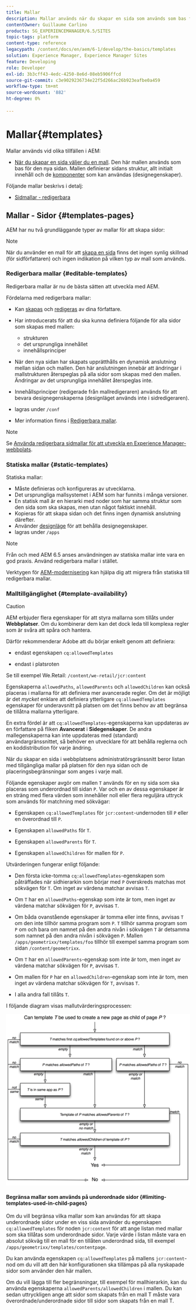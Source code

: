 ```yaml
---
title: Mallar
description: Mallar används när du skapar en sida som används som bas för den nya sidan.
contentOwner: Guillaume Carlino
products: SG_EXPERIENCEMANAGER/6.5/SITES
topic-tags: platform
content-type: reference
legacypath: /content/docs/en/aem/6-1/develop/the-basics/templates
solution: Experience Manager, Experience Manager Sites
feature: Developing
role: Developer
exl-id: 3b3cff43-4edc-4250-8e6d-08eb5906ffcd
source-git-commit: c3e9029236734e22f5d266ac26b923eafbe0a459
workflow-type: tm+mt
source-wordcount: '882'
ht-degree: 0%

---
```


# Mallar{#templates}

Mallar används vid olika tillfällen i AEM:

* [När du skapar en sida väljer du en mall](#templates-pages). Den här mallen används som bas för den nya sidan. Mallen definierar sidans struktur, allt initialt innehåll och de [komponenter](/help/sites-authoring/default-components.md) som kan användas (designegenskaper).

Följande mallar beskrivs i detalj:

* [Sidmallar - redigerbara](/help/sites-developing/page-templates-editable.md)

## Mallar - Sidor {#templates-pages}

AEM har nu två grundläggande typer av mallar för att skapa sidor:

>[!NOTE]
>
>När du använder en mall för att [skapa en sida](/help/sites-authoring/managing-pages.md#creating-a-new-page) finns det ingen synlig skillnad (för sidförfattaren) och ingen indikation på vilken typ av mall som används.

### Redigerbara mallar {#editable-templates}

Redigerbara mallar är nu de bästa sätten att utveckla med AEM.

Fördelarna med redigerbara mallar:

* Kan [skapas](/help/sites-authoring/templates.md#creating-a-new-template-template-author) och [redigeras](/help/sites-authoring/templates.md#editing-a-template-structure-template-author) av dina författare.

* Har introducerats för att du ska kunna definiera följande för alla sidor som skapas med mallen:

   * strukturen
   * det ursprungliga innehållet
   * innehållsprinciper

* När den nya sidan har skapats upprätthålls en dynamisk anslutning mellan sidan och mallen. Den här anslutningen innebär att ändringar i mallstrukturen återspeglas på alla sidor som skapas med den mallen. Ändringar av det ursprungliga innehållet återspeglas inte.
* Innehållsprinciper (redigerade från mallredigeraren) används för att bevara designegenskaperna (designläget används inte i sidredigeraren).
* lagras under `/conf`
* Mer information finns i [Redigerbara mallar](/help/sites-developing/page-templates-editable.md).

>[!NOTE]
>
>Se [Använda redigerbara sidmallar för att utveckla en Experience Manager-webbplats](https://experienceleague.adobe.com/docs/experience-manager-learn/sites/page-authoring/template-editor-feature-video-use.html).

### Statiska mallar {#static-templates}

Statiska mallar:

* Måste definieras och konfigureras av utvecklarna.
* Det ursprungliga mallsystemet i AEM som har funnits i många versioner.
* En statisk mall är en hierarki med noder som har samma struktur som den sida som ska skapas, men utan något faktiskt innehåll.
* Kopieras för att skapa sidan och det finns ingen dynamisk anslutning därefter.
* Använder [designläge](/help/sites-authoring/default-components-designmode.md) för att behålla designegenskaper.
* lagras under `/apps`

>[!NOTE]
>
>Från och med AEM 6.5 anses användningen av statiska mallar inte vara en god praxis. Använd redigerbara mallar i stället.
>
>Verktygen för [AEM-modernisering](modernization-tools.md) kan hjälpa dig att migrera från statiska till redigerbara mallar.

### Malltillgänglighet {#template-availability}

>[!CAUTION]
>
>AEM erbjuder flera egenskaper för att styra mallarna som tillåts under **Webbplatser**. Om du kombinerar dem kan det dock leda till komplexa regler som är svåra att spåra och hantera.
>
>Därför rekommenderar Adobe att du börjar enkelt genom att definiera:
>
>* endast egenskapen `cq:allowedTemplates`
>
>* endast i platsroten
>
>Se till exempel We.Retail: `/content/we-retail/jcr:content`
>
>Egenskaperna `allowedPaths`, `allowedParents` och `allowedChildren` kan också placeras i mallarna för att definiera mer avancerade regler. Om det är möjligt är det *mycket* enklare att definiera ytterligare `cq:allowedTemplates` egenskaper för underavsnitt på platsen om det finns behov av att begränsa de tillåtna mallarna ytterligare.
>
>En extra fördel är att `cq:allowedTemplates`-egenskaperna kan uppdateras av en författare på fliken **Avancerat** i **Sidegenskaper**. De andra mallegenskaperna kan inte uppdateras med (standard) användargränssnittet, så behöver en utvecklare för att behålla reglerna och en koddistribution för varje ändring.

När du skapar en sida i webbplatsens administratörsgränssnitt beror listan med tillgängliga mallar på platsen för den nya sidan och de placeringsbegränsningar som anges i varje mall.

Följande egenskaper avgör om mallen `T` används för en ny sida som ska placeras som underordnad till sidan `P`. Var och en av dessa egenskaper är en sträng med flera värden som innehåller noll eller flera reguljära uttryck som används för matchning med sökvägar:

* Egenskapen `cq:allowedTemplates` för `jcr:content`-undernoden till `P` eller en överordnad till `P`.

* Egenskapen `allowedPaths` för `T`.

* Egenskapen `allowedParents` för `T`.

* Egenskapen `allowedChildren` för mallen för `P`.

Utvärderingen fungerar enligt följande:

* Den första icke-tomma `cq:allowedTemplates`-egenskapen som påträffades när sidhierarkin som börjar med `P` överskreds matchas mot sökvägen för `T`. Om inget av värdena matchar avvisas `T`.

* Om `T` har en `allowedPaths`-egenskap som inte är tom, men inget av värdena matchar sökvägen för `P`, avvisas `T`.

* Om båda ovanstående egenskaper är tomma eller inte finns, avvisas `T` om den inte tillhör samma program som `P`. `T` tillhör samma program som `P` om och bara om namnet på den andra nivån i sökvägen `T` är detsamma som namnet på den andra nivån i sökvägen `P`. Mallen `/apps/geometrixx/templates/foo` tillhör till exempel samma program som sidan `/content/geometrixx`.

* Om `T` har en `allowedParents`-egenskap som inte är tom, men inget av värdena matchar sökvägen för `P`, avvisas `T`.

* Om mallen för `P` har en `allowedChildren`-egenskap som inte är tom, men inget av värdena matchar sökvägen för `T`, avvisas `T`.

* I alla andra fall tillåts `T`.

I följande diagram visas mallutvärderingsprocessen:

![chlimage_1-176](assets/chlimage_1-176.png)

#### Begränsa mallar som används på underordnade sidor {#limiting-templates-used-in-child-pages}

Om du vill begränsa vilka mallar som kan användas för att skapa underordnade sidor under en viss sida använder du egenskapen `cq:allowedTemplates` för noden `jcr:content` för att ange listan med mallar som ska tillåtas som underordnade sidor. Varje värde i listan måste vara en absolut sökväg till en mall för en tillåten underordnad sida, till exempel `/apps/geometrixx/templates/contentpage`.

Du kan använda egenskapen `cq:allowedTemplates` på mallens `jcr:content`-nod om du vill att den här konfigurationen ska tillämpas på alla nyskapade sidor som använder den här mallen.

Om du vill lägga till fler begränsningar, till exempel för mallhierarkin, kan du använda egenskaperna `allowedParents/allowedChildren` i mallen. Du kan sedan uttryckligen ange att sidor som skapats från en mall T måste vara överordnade/underordnade sidor till sidor som skapats från en mall T.
